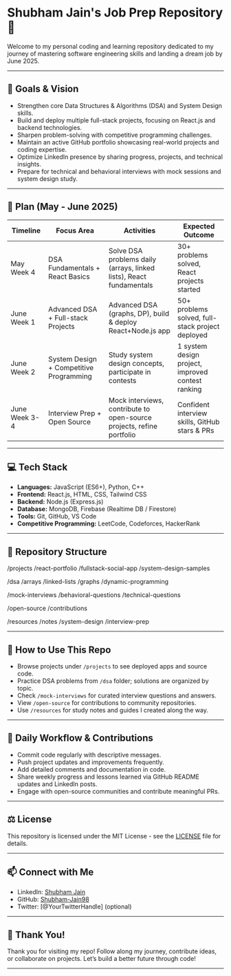 # Shubham Jain's Job Prep Repository 🚀

Welcome to my personal coding and learning repository dedicated to my journey of mastering software engineering skills and landing a dream job by June 2025.

---

## 🎯 Goals & Vision

- Strengthen core Data Structures & Algorithms (DSA) and System Design skills.
- Build and deploy multiple full-stack projects, focusing on React.js and backend technologies.
- Sharpen problem-solving with competitive programming challenges.
- Maintain an active GitHub portfolio showcasing real-world projects and coding expertise.
- Optimize LinkedIn presence by sharing progress, projects, and technical insights.
- Prepare for technical and behavioral interviews with mock sessions and system design study.

---

## 📅 Plan (May - June 2025)

| Timeline      | Focus Area                              | Activities                                                | Expected Outcome                                |
|---------------|---------------------------------------|-----------------------------------------------------------|------------------------------------------------|
| May Week 4    | DSA Fundamentals + React Basics       | Solve DSA problems daily (arrays, linked lists), React fundamentals | 30+ problems solved, React projects started    |
| June Week 1   | Advanced DSA + Full-stack Projects    | Advanced DSA (graphs, DP), build & deploy React+Node.js app | 50+ problems solved, full-stack project deployed|
| June Week 2   | System Design + Competitive Programming | Study system design concepts, participate in contests    | 1 system design project, improved contest ranking |
| June Week 3-4 | Interview Prep + Open Source           | Mock interviews, contribute to open-source projects, refine portfolio | Confident interview skills, GitHub stars & PRs |

---

## 💻 Tech Stack

- **Languages:** JavaScript (ES6+), Python, C++
- **Frontend:** React.js, HTML, CSS, Tailwind CSS
- **Backend:** Node.js (Express.js)
- **Database:** MongoDB, Firebase (Realtime DB / Firestore)
- **Tools:** Git, GitHub, VS Code
- **Competitive Programming:** LeetCode, Codeforces, HackerRank

---

## 📁 Repository Structure

/projects
/react-portfolio
/fullstack-social-app
/system-design-samples

/dsa
/arrays
/linked-lists
/graphs
/dynamic-programming

/mock-interviews
/behavioral-questions
/technical-questions

/open-source
/contributions

/resources
/notes
/system-design
/interview-prep


---

## 🚀 How to Use This Repo

- Browse projects under `/projects` to see deployed apps and source code.
- Practice DSA problems from `/dsa` folder; solutions are organized by topic.
- Check `/mock-interviews` for curated interview questions and answers.
- View `/open-source` for contributions to community repositories.
- Use `/resources` for study notes and guides I created along the way.

---

## 📝 Daily Workflow & Contributions

- Commit code regularly with descriptive messages.
- Push project updates and improvements frequently.
- Add detailed comments and documentation in code.
- Share weekly progress and lessons learned via GitHub README updates and LinkedIn posts.
- Engage with open-source communities and contribute meaningful PRs.

---

## ⚖️ License

This repository is licensed under the MIT License - see the [LICENSE](LICENSE) file for details.

---

## 📫 Connect with Me

- LinkedIn: [Shubham Jain](https://www.linkedin.com/in/shubham-jain-886615341/)
- GitHub: [Shubham-Jain98](https://github.com/Shubham-Jain98)
- Twitter: [@YourTwitterHandle] (optional)

---

## 🙏 Thank You!

Thank you for visiting my repo! Follow along my journey, contribute ideas, or collaborate on projects. Let’s build a better future through code!

---

